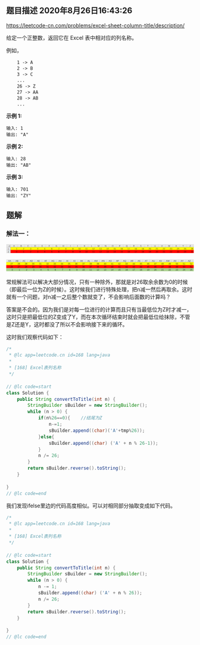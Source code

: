 ## 题目描述	2020年8月26日16:43:26

https://leetcode-cn.com/problems/excel-sheet-column-title/description/

给定一个正整数，返回它在 Excel 表中相对应的列名称。

例如，

```
    1 -> A
    2 -> B
    3 -> C
    ...
    26 -> Z
    27 -> AA
    28 -> AB 
    ...
```

**示例 1:**

```
输入: 1
输出: "A"
```

**示例 2:**

```
输入: 28
输出: "AB"
```

**示例 3:**

```
输入: 701
输出: "ZY"
```

## 题解

### 解法一：

![image-20200826165412352](image/image-20200826165412352.png)

![image-20200826165607622](image/image-20200826165607622.png)

常规解法可以解决大部分情况，只有一种除外，那就是对26取余余数为0的时候（即最后一位为Z的时候）。这时候我们进行特殊处理，把n减一然后再取余。这时就有一个问题，对n减一之后整个数就变了，不会影响后面数的计算吗？

答案是不会的。因为我们是对每一位进行的计算而且只有当最低位为Z时才减一，这时只是把最低位的Z变成了Y，而在本次循环结束时就会把最低位给抹除，不管是Z还是Y，这时都没了所以不会影响接下来的循环。

这时我们观察代码如下：

```java
/*
 * @lc app=leetcode.cn id=168 lang=java
 *
 * [168] Excel表列名称
 */

// @lc code=start
class Solution {
    public String convertToTitle(int n) {
        StringBuilder sBuilder = new StringBuilder();
        while (n > 0) {
            if(n%26==0){	//结尾为Z
				n-=1;
                sBuilder.append((char)('A'+tmp%26));
            }else{
				sBuilder.append((char) ('A' + n % 26-1));	
            }
            n /= 26;
        }
        return sBuilder.reverse().toString();
    }

}
// @lc code=end

```

我们发现ifelse里边的代码高度相似。可以对相同部分抽取变成如下代码。

```java
/*
 * @lc app=leetcode.cn id=168 lang=java
 *
 * [168] Excel表列名称
 */

// @lc code=start
class Solution {
    public String convertToTitle(int n) {
        StringBuilder sBuilder = new StringBuilder();
        while (n > 0) {
            n -= 1;
            sBuilder.append((char) ('A' + n % 26));
            n /= 26;
        }
        return sBuilder.reverse().toString();
    }

}
// @lc code=end

```

